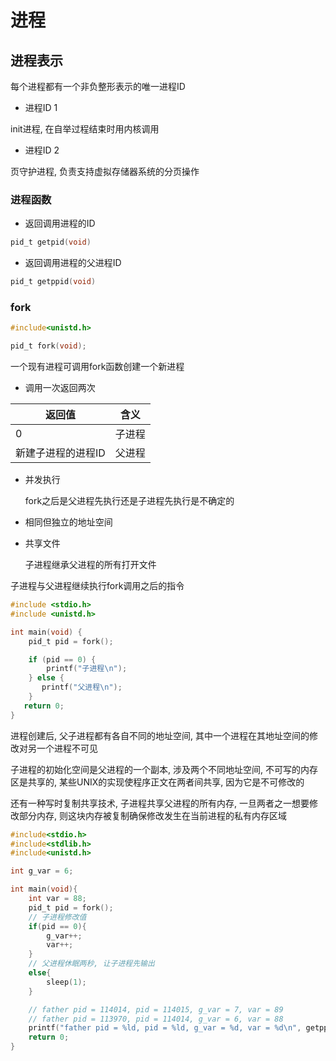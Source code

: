 <!--
 * @Description: 
 * @Version: 1.0
 * @Author: dmjcb
 * @Email:  
 * @Date: 2021-11-11 21:53:16
 * @LastEditors: dmjcb
 * @LastEditTime: 2023-04-17 08:59:21
-->

# 进程

## 进程表示

每个进程都有一个非负整形表示的唯一进程ID

- 进程ID 1

init进程, 在自举过程结束时用内核调用

- 进程ID 2

页守护进程, 负责支持虚拟存储器系统的分页操作

### 进程函数

- 返回调用进程的ID

```c
pid_t getpid(void)
```

- 返回调用进程的父进程ID

```c
pid_t getppid(void)
```

### fork

```c
#include<unistd.h>

pid_t fork(void);
```

一个现有进程可调用fork函数创建一个新进程

- 调用一次返回两次

| 返回值             | 含义   |
| ------------------ | ------ |
| 0                  | 子进程 |
| 新建子进程的进程ID | 父进程 |

- 并发执行

    fork之后是父进程先执行还是子进程先执行是不确定的

- 相同但独立的地址空间

- 共享文件

    子进程继承父进程的所有打开文件

子进程与父进程继续执行fork调用之后的指令

```c
#include <stdio.h>
#include <unistd.h>

int main(void) {
    pid_t pid = fork();

    if (pid == 0) {
        printf("子进程\n");
    } else {  
       printf("父进程\n");
    }
   return 0;
}
```

进程创建后, 父子进程都有各自不同的地址空间, 其中一个进程在其地址空间的修改对另一个进程不可见

子进程的初始化空间是父进程的一个副本, 涉及两个不同地址空间, 不可写的内存区是共享的, 某些UNIX的实现使程序正文在两者间共享, 因为它是不可修改的

还有一种写时复制共享技术, 子进程共享父进程的所有内存, 一旦两者之一想要修改部分内存, 则这块内存被复制确保修改发生在当前进程的私有内存区域

```c
#include<stdio.h>
#include<stdlib.h>
#include<unistd.h>

int g_var = 6;

int main(void){
    int var = 88;
    pid_t pid = fork();
    // 子进程修改值
    if(pid == 0){
        g_var++;
        var++;
    }
    // 父进程休眠两秒, 让子进程先输出
    else{
        sleep(1);
    }

    // father pid = 114014, pid = 114015, g_var = 7, var = 89
    // father pid = 113970, pid = 114014, g_var = 6, var = 88
    printf("father pid = %ld, pid = %ld, g_var = %d, var = %d\n", getppid(), getpid(), g_var, var);
    return 0;
}
```
